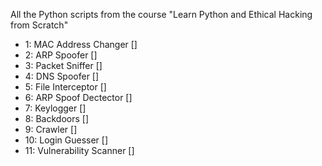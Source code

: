All the Python scripts from the course "Learn Python and Ethical Hacking from Scratch"
  - 1: MAC Address Changer [] 
  - 2: ARP Spoofer []
  - 3: Packet Sniffer []
  - 4: DNS Spoofer []
  - 5: File Interceptor []
  - 6: ARP Spoof Dectector []
  - 7: Keylogger []
  - 8: Backdoors []
  - 9: Crawler []
  - 10: Login Guesser []
  - 11: Vulnerability Scanner []

